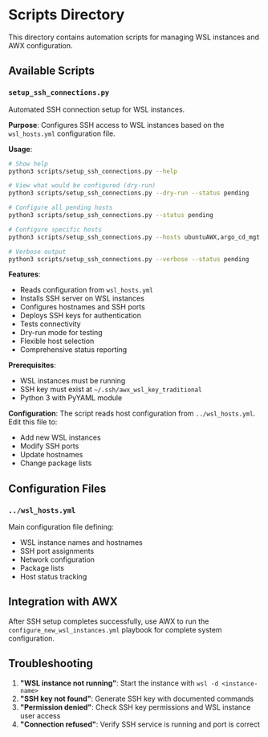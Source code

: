 # Scripts Directory

This directory contains automation scripts for managing WSL instances and AWX configuration.

## Available Scripts

### `setup_ssh_connections.py`

Automated SSH connection setup for WSL instances.

**Purpose**: Configures SSH access to WSL instances based on the `wsl_hosts.yml` configuration file.

**Usage**:
```bash
# Show help
python3 scripts/setup_ssh_connections.py --help

# View what would be configured (dry-run)
python3 scripts/setup_ssh_connections.py --dry-run --status pending

# Configure all pending hosts
python3 scripts/setup_ssh_connections.py --status pending

# Configure specific hosts
python3 scripts/setup_ssh_connections.py --hosts ubuntuAWX,argo_cd_mgt

# Verbose output
python3 scripts/setup_ssh_connections.py --verbose --status pending
```

**Features**:
- Reads configuration from `wsl_hosts.yml`
- Installs SSH server on WSL instances
- Configures hostnames and SSH ports
- Deploys SSH keys for authentication
- Tests connectivity
- Dry-run mode for testing
- Flexible host selection
- Comprehensive status reporting

**Prerequisites**:
- WSL instances must be running
- SSH key must exist at `~/.ssh/awx_wsl_key_traditional`
- Python 3 with PyYAML module

**Configuration**:
The script reads host configuration from `../wsl_hosts.yml`. Edit this file to:
- Add new WSL instances
- Modify SSH ports
- Update hostnames
- Change package lists

## Configuration Files

### `../wsl_hosts.yml`
Main configuration file defining:
- WSL instance names and hostnames
- SSH port assignments
- Network configuration
- Package lists
- Host status tracking

## Integration with AWX

After SSH setup completes successfully, use AWX to run the `configure_new_wsl_instances.yml` playbook for complete system configuration.

## Troubleshooting

1. **"WSL instance not running"**: Start the instance with `wsl -d <instance-name>`
2. **"SSH key not found"**: Generate SSH key with documented commands
3. **"Permission denied"**: Check SSH key permissions and WSL instance user access
4. **"Connection refused"**: Verify SSH service is running and port is correct

